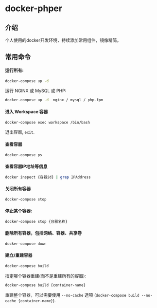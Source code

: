 # docker-phper


## 介绍

个人使用的docker开发环境，持续添加常用组件，镜像精简。
## 常用命令
#### 运行所有:

```bash
docker-compose up -d
```

运行 NGINX 或 MySQL 或 PHP:

```bash
docker-compose up -d  nginx / mysql / php-fpm
```

#### 进入 Workspace 容器

```bash
docker-compose exec workspace /bin/bash
```
退出容器, `exit`.

#### 查看容器
```bash
docker-compose ps
```

#### 查看容器IP地址等信息

```bash
docker inspect {容器id} | grep IPAddress
```

#### 关闭所有容器

```bash
docker-compose stop
```

#### 停止某个容器:

```bash
docker-compose stop {容器名称}
```

#### 删除所有容器，包括网络、容器、共享卷

```bash
docker-compose down
```

#### 建立/重建容器

```bash
docker-compose build
```
指定哪个容器重建(而不是重建所有的容器):

```bash
docker-compose build {container-name}
```

重建整个容器，可以需要使用 `--no-cache` 选项  (`docker-compose build --no-cache {container-name}`).
